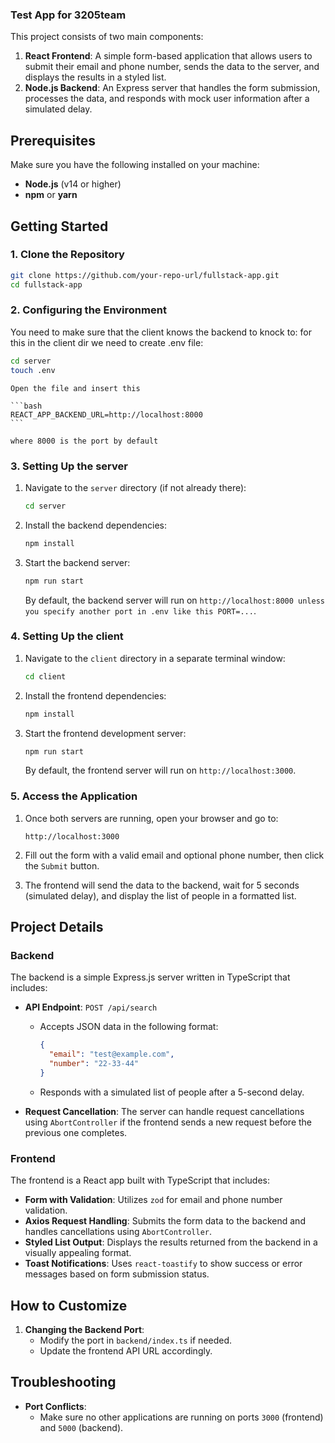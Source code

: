 ### Test App for 3205team

This project consists of two main components:
1. **React Frontend**: A simple form-based application that allows users to submit their email and phone number, sends the data to the server, and displays the results in a styled list.
2. **Node.js Backend**: An Express server that handles the form submission, processes the data, and responds with mock user information after a simulated delay.

## Prerequisites

Make sure you have the following installed on your machine:

- **Node.js** (v14 or higher)
- **npm** or **yarn**

## Getting Started

### 1. Clone the Repository

```bash
git clone https://github.com/your-repo-url/fullstack-app.git
cd fullstack-app
```

### 2. Configuring the Environment

You need to make sure that the client knows the backend to knock to: for this in the client dir we need to create .env file:

```bash
cd server
touch .env
```
    

    Open the file and insert this

    ```bash
    REACT_APP_BACKEND_URL=http://localhost:8000
    ```

    where 8000 is the port by default

### 3. Setting Up the server

1. Navigate to the `server` directory (if not already there):

    ```bash
    cd server
    ```

2. Install the backend dependencies:

    ```bash
    npm install
    ```

3. Start the backend server:

    ```bash
    npm run start
    ```

   By default, the backend server will run on `http://localhost:8000 unless you specify another port in .env like this PORT=...`.


### 4. Setting Up the client

1. Navigate to the `client` directory in a separate terminal window:

    ```bash
    cd client
    ```

2. Install the frontend dependencies:

    ```bash
    npm install
    ```

3. Start the frontend development server:

    ```bash
    npm run start
    ```

   By default, the frontend server will run on `http://localhost:3000`.

### 5. Access the Application

1. Once both servers are running, open your browser and go to:

   ```
   http://localhost:3000
   ```

2. Fill out the form with a valid email and optional phone number, then click the `Submit` button.

3. The frontend will send the data to the backend, wait for 5 seconds (simulated delay), and display the list of people in a formatted list.

## Project Details

### Backend

The backend is a simple Express.js server written in TypeScript that includes:

- **API Endpoint**: `POST /api/search`
  - Accepts JSON data in the following format:

    ```json
    {
      "email": "test@example.com",
      "number": "22-33-44"
    }
    ```

  - Responds with a simulated list of people after a 5-second delay.

- **Request Cancellation**: The server can handle request cancellations using `AbortController` if the frontend sends a new request before the previous one completes.

### Frontend

The frontend is a React app built with TypeScript that includes:

- **Form with Validation**: Utilizes `zod` for email and phone number validation.
- **Axios Request Handling**: Submits the form data to the backend and handles cancellations using `AbortController`.
- **Styled List Output**: Displays the results returned from the backend in a visually appealing format.
- **Toast Notifications**: Uses `react-toastify` to show success or error messages based on form submission status.

## How to Customize

1. **Changing the Backend Port**:
   - Modify the port in `backend/index.ts` if needed.
   - Update the frontend API URL accordingly.


## Troubleshooting

- **Port Conflicts**:
  - Make sure no other applications are running on ports `3000` (frontend) and `5000` (backend).

